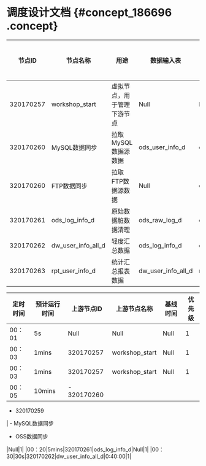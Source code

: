 # 调度设计文档 {#concept_186696 .concept}

|节点ID|节点名称|用途|数据输入表|数据产出表|调度周期|
|----|----|--|-----|-----|----|
|320170257|workshop\_start|虚拟节点，用于管理下游节点|Null|Null|日|
|320170260|MySQL数据同步|拉取MySQL数据源数据|ods\_user\_info\_d|ods\_user\_info\_d|日|
|320170260|FTP数据同步|拉取FTP数据源数据|Null|ods\_raw\_log\_d|日|
|320170261|ods\_log\_info\_d|原始数据脏数据清理|ods\_raw\_log\_d|ods\_log\_info\_d320170259|日|
|320170262|dw\_user\_info\_all\_d|轻度汇总数据|ods\_log\_info\_d|dw\_user\_info\_all\_d|日|
|320170263|rpt\_user\_info\_d|统计汇总报表数据|dw\_user\_info\_all\_d|rpt\_user\_info\_d|日|

|定时时间|预计运行时间|上游节点ID|上游节点名称|基线时间|优先级|
|----|------|------|------|----|---|
|00：01|5s|Null|Null|Null|1|
|00：03|1mins|320170257|workshop\_start|Null|1|
|00：03|1mins|320170257|workshop\_start|Null|1|
|00：05|10mins| -   320170260
-   320170259

 | -   MySQL数据同步
-   OSS数据同步

 |Null|1|
|00：20|5mins|320170261|ods\_log\_info\_d|Null|1|
|00：30|30s|320170262|dw\_user\_info\_all\_d|0:40:00|1|

